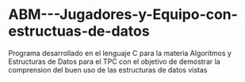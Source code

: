# ABM---Jugadores-y-Equipo-con-estructuas-de-datos
Programa desarrollado en el lenguaje C para la materia Algoritmos y Estructuras de Datos para el TPC con el objetivo de demostrar la comprension del buen uso de las estructuras de datos vistas
